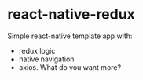 # react-native-redux
Simple react-native template app with:
  * redux logic
  * native navigation
  * axios. 
What do you want more?
